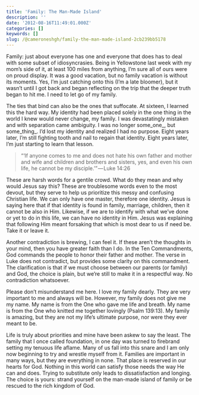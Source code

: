 ```yaml
---
title: 'Family: The Man-Made Island'
description: ''
date: '2012-08-16T11:49:01.000Z'
categories: []
keywords: []
slug: /@cameroneshgh/family-the-man-made-island-2cb239bb5178
---
```


Family: just about everyone has one and everyone that does has to deal with some subset of idiosyncrasies. Being in Yellowstone last week with my mom’s side of it, at least 100 miles from anything, I’m sure all of ours were on proud display. It was a good vacation, but no family vacation is without its moments. Yes, I’m just catching onto this (I’m a late bloomer), but it wasn’t until I got back and began reflecting on the trip that the deeper truth began to hit me. I need to let go of my family.

The ties that bind can also be the ones that suffocate. At sixteen, I learned this the hard way. My identity had been placed solely in the one thing in the world I knew would never change, my family. I was devastatingly mistaken and with separation came ambiguity. I was no longer some_one_, but some_thing_. I’d lost my identity and realized I had no purpose. Eight years later, I’m still fighting tooth and nail to regain that identity. Eight years later, I’m just starting to learn that lesson.

> “‘If anyone comes to me and does not hate his own father and mother and wife and children and brothers and sisters, yes, and even his own life, he cannot be my disciple.’” — Luke 14:26

These are harsh words for a gentile crowd. What do they mean and why would Jesus say this? These are troublesome words even to the most devout, but they serve to help us prioritize this messy and confusing Christian life. We can only have one master, therefore one identity. Jesus is saying here that if that identity is found in family, marriage, children, then it cannot be also in Him. Likewise, if we are to identify with what we’ve done or yet to do in this life, we can have no identity in Him. Jesus was explaining that following Him meant forsaking that which is most dear to us if need be. Take it or leave it.

Another contradiction is brewing, I can feel it. If these aren’t the thoughts in your mind, then you have greater faith than I do. In the Ten Commandments, God commands the people to honor their father and mother. The verse in Luke does not contradict, but provides some clarity on this commandment. The clarification is that if we must choose between our parents (or family) and God, the choice is plain, but we’re still to make it in a respectful way. No contradiction whatsoever.

Please don’t misunderstand me here. I love my family dearly. They are very important to me and always will be. However, my family does not give me my name. My name is from the One who gave me life and breath. My name is from the One who knitted me together lovingly (Psalm 139:13). My family is amazing, but they are not my life’s ultimate purpose, nor were they ever meant to be.

Life is truly about priorities and mine have been askew to say the least. The family that I once called foundation, in one day was turned to firebrand setting my tenuous life aflame. Many of us fall into this snare and I am only now beginning to try and wrestle myself from it. Families are important in many ways, but they are everything in none. That place is reserved in our hearts for God. Nothing in this world can satisfy those needs the way He can and does. Trying to substitute only leads to dissatisfaction and longing. The choice is yours: strand yourself on the man-made island of family or be rescued to the rich kingdom of God.